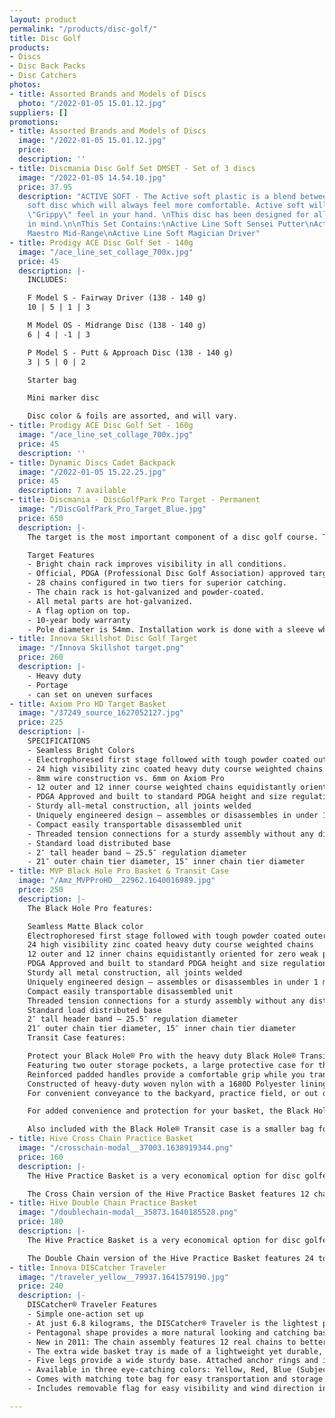 ```yaml
---
layout: product
permalink: "/products/disc-golf/"
title: Disc Golf
products:
- Discs
- Disc Back Packs
- Disc Catchers
photos:
- title: Assorted Brands and Models of Discs
  photo: "/2022-01-05 15.01.12.jpg"
suppliers: []
promotions:
- title: Assorted Brands and Models of Discs
  image: "/2022-01-05 15.01.12.jpg"
  price: 
  description: ''
- title: Discmania Disc Golf Set DMSET - Set of 3 discs
  image: "/2022-01-05 14.54.10.jpg"
  price: 37.95
  description: "ACTIVE SOFT - The Active soft plastic is a blend between a firm and
    soft disc which will always feel more comfortable. Active soft will give a more
    \"Grippy\" feel in your hand. \nThis disc has been designed for all skill levels
    in mind.\n\nThis Set Contains:\nActive Line Soft Sensei Putter\nActive Line Soft
    Maestro Mid-Range\nActive Line Soft Magician Driver"
- title: Prodigy ACE Disc Golf Set - 140g
  image: "/ace_line_set_collage_700x.jpg"
  price: 45
  description: |-
    INCLUDES:

    F Model S - Fairway Driver (138 - 140 g)
    10 | 5 | 1 | 3

    M Model OS - Midrange Disc (138 - 140 g)
    6 | 4 | -1 | 3

    P Model S - Putt & Approach Disc (138 - 140 g)
    3 | 5 | 0 | 2

    Starter bag

    Mini marker disc

    Disc color & foils are assorted, and will vary.
- title: Prodigy ACE Disc Golf Set - 160g
  image: "/ace_line_set_collage_700x.jpg"
  price: 45
  description: ''
- title: Dynamic Discs Cadet Backpack
  image: "/2022-01-05 15.22.25.jpg"
  price: 45
  description: 7 available
- title: Discmania - DiscGolfPark Pro Target - Permanent
  image: "/DiscGolfPark_Pro_Target_Blue.jpg"
  price: 650
  description: |-
    The target is the most important component of a disc golf course. That’s why Discmania have put a lot of effort into it. The target has gone through several improvements since its introduction in 2005. During the years, Discmania have learned a lot about creating a product that resists corrosion even in the most demanding conditions. Since 2010, the DiscGolfPark Pro Target has found its place on over 5000 disc golf holes across Europe, United States and Australia. It has become one of the most popular disc golf targets worldwide. This highly visible eye-catching target has everything that is needed from a championship level basket – and it stands the test of time. Discmania targets in the North American market are light blue, making it easy for players to distinguish and recognize them as high quality DiscGolfPark products. The DiscGolfPark Pro Target is manufactured in a modern hi-tech facility in Finland and it has been granted the TÜV-approval and the Finnish Key Flag Symbol and. TÜV is a German quality certificate.

    Target Features
    - Bright chain rack improves visibility in all conditions.
    - Official, PDGA (Professional Disc Golf Association) approved target.
    - 28 chains configured in two tiers for superior catching.
    - The chain rack is hot-galvanized and powder-coated.
    - All metal parts are hot-galvanized.
    - A flag option on top.
    - 10-year body warranty
    - Pole diameter is 54mm. Installation work is done with a sleeve which has a diameter of 60mm. Fits a concrete base made for 60mm sleeve. We recommend installing the sleeve with a plastic socket.
- title: Innova Skillshot Disc Golf Target
  image: "/Innova Skillshot target.png"
  price: 260
  description: |-
    - Heavy duty
    - Portage
    - can set on uneven surfaces
- title: Axiom Pro HD Target Basket
  image: "/37249_source_1627052127.jpg"
  price: 225
  description: |-
    SPECIFICATIONS
    - Seamless Bright Colors
    - Electrophoresed first stage followed with tough powder coated outer shell for extra durability and protection
    - 24 high visibility zinc coated heavy duty course weighted chains in three tiers
    - 8mm wire construction vs. 6mm on Axiom Pro
    - 12 outer and 12 inner course weighted chains equidistantly oriented for zero weak pockets – reducing cut-throughs and pole bounces
    - PDGA Approved and built to standard PDGA height and size regulation
    - Sturdy all-metal construction, all joints welded
    - Uniquely engineered design – assembles or disassembles in under 1 minute
    - Compact easily transportable disassembled unit
    - Threaded tension connections for a sturdy assembly without any distracting wobble or play
    - Standard load distributed base
    - 2″ tall header band – 25.5″ regulation diameter
    - 21″ outer chain tier diameter, 15″ inner chain tier diameter
- title: MVP Black Hole Pro Basket & Transit Case
  image: "/Amz_MVPProHD__22962.1640016989.jpg"
  price: 250
  description: |-
    The Black Hole Pro features:

    Seamless Matte Black color
    Electrophoresed first stage followed with tough powder coated outer shell for extra durability and protection
    24 high visibility zinc coated heavy duty course weighted chains
    12 outer and 12 inner chains equidistantly oriented for zero weak pockets – reducing cut throughs and pole bounces
    PDGA Approved and built to standard PDGA height and size regulation
    Sturdy all metal construction, all joints welded
    Uniquely engineered design – assembles or disassembles in under 1 minute
    Compact easily transportable disassembled unit
    Threaded tension connections for a sturdy assembly without any distracting wobble or play
    Standard load distributed base
    2″ tall header band – 25.5″ regulation diameter
    21″ outer chain tier diameter, 15″ inner chain tier diameter
    Transit Case features:

    Protect your Black Hole® Pro with the heavy duty Black Hole® Transit Case
    Featuring two outer storage pockets, a large protective case for the Pro cage, and a nested case for the header, band, and pro chain rack
    Reinforced padded handles provide a comfortable grip while you transport your equipment
    Constructed of heavy-duty woven nylon with a 1680D Polyester lining for added protection
    For convenient conveyance to the backyard, practice field, or out on the course, the Black Hole® Pro Transit Case is the disc golfer’s best choice

    For added convenience and protection for your basket, the Black Hole® Transit Case is here. This heavy duty bag features two pole slots, two storage pockets, and is constructed with heavy duty woven nylon with a 1680D polyester lining to store protect your basket on the way to the field or course.

    Also included with the Black Hole® Transit case is a smaller bag for the header band and pro chain rack. Both bags have reinforced padded handles to provide a comfortable grip. For home practice, field work, or temporary courses, the Black Hole® Pro with Transit bag is the disc golfer’s best choice. Protect your Black Hole® Pro with the heavy duty Black Hole® Transit Bag. (Basket not included
- title: Hive Cross Chain Practice Basket
  image: "/crosschain-modal__37003.1638919344.png"
  price: 160
  description: |-
    The Hive Practice Basket is a very economical option for disc golfers looking to sharpen their putting skills. It's also a great option for temporary pins at tournaments, tournament prizes, schools, or anyone getting started with disc golf.

    The Cross Chain version of the Hive Practice Basket features 12 chains arranged in a single tier, connected together with two cross strands of chain for maximum catching ability. Threaded tension connections and light weight make the Hive Practice Basket easy to set up, break down, and bring to your next disc golf adventure.
- title: Hive Double Chain Practice Basket
  image: "/doublechain-modal__35873.1640185528.png"
  price: 180
  description: |-
    The Hive Practice Basket is a very economical option for disc golfers looking to sharpen their putting skills. It's also a great option for temporary pins at tournaments, tournament prizes, schools, or anyone getting started with disc golf.

    The Double Chain version of the Hive Practice Basket features 24 total chains, arranged in two tiers of 12 chains each for reliable catching. Threaded tension connections and light weight make the Hive Practice Basket easy to set up, break down, and bring to your next disc golf adventure.
- title: Innova DISCatcher Traveler
  image: "/traveler_yellow__79937.1641579190.jpg"
  price: 240
  description: |-
    DISCatcher® Traveler Features
    - Simple one-action set up
    - At just 6.8 kilograms, the DISCatcher® Traveler is the lightest portable target available from INNOVA
    - Pentagonal shape provides a more natural looking and catching basket from all angles
    - New in 2011: The chain assembly features 12 real chains to better simulate a permanent DISCatcher target
    - The extra wide basket tray is made of a lightweight yet durable, quick-drying mesh fabric
    - Five legs provide a wide sturdy base. Attached anchor rings and included anchor stakes serve to secure target on uneven surfaces and on windy days
    - Available in three eye-catching colors: Yellow, Red, Blue (Subject to availability)
    - Comes with matching tote bag for easy transportation and storage
    - Includes removable flag for easy visibility and wind direction indication

---
```


